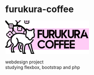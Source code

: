 # furukura-coffee

![alt text](/design/logo/logor.png)

webdesign project<br>
studying flexbox, bootstrap and php
